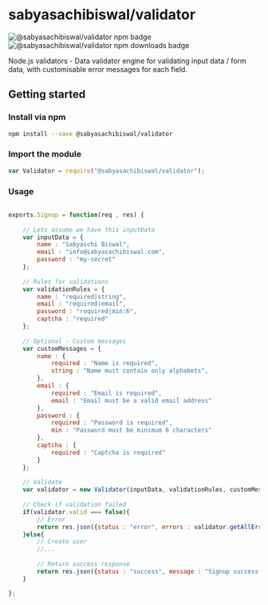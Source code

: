 # sabyasachibiswal/validator

![@sabyasachibiswal/validator npm badge](https://img.shields.io/npm/v/@sabyasachibiswal/validator.svg) ![@sabyasachibiswal/validator npm downloads badge](https://img.shields.io/npm/dm/@sabyasachibiswal/validator.svg) 

Node.js validators - Data validator engine for validating input data / form data, with customisable error messages for each field.

## Getting started


### Install via npm 

```sh
npm install --save @sabyasachibiswal/validator
```

### Import the module

```javascript
var Validator = require("@sabyasachibiswal/validator");
```

### Usage

```javascript

exports.Signup = function(req , res) {    
    
    // Lets assume we have this inputData
    var inputData = {
        name : "Sabyaschi Biswal",
        email : "info@sabyasachibiswal.com",
        password : "my-secret"
    };
    
    // Rules for validations
    var validationRules = {
        name : "required|string",
        email : "required|email",
        password : "required|min:6",
        captcha : "required"
    };
    
    // Optional - Custom messages
    var customMessages = {
        name : {
            required : "Name is required",
            string : "Name must contain only alphabets",
        },
        email : {
            required : "Email is required",
            email : "Email must be a valid email address"
        },
        password : {
            required : "Password is required",
            min : "Password must be minimum 6 characters"
        },
        captcha : {
            required : "Captcha is required"
        }
    };
    
    // Validate
    var validator = new Validator(inputData, validationRules, customMessages).validate();
    
    // Check if validation failed
    if(validator.valid === false){
        // Error
        return res.json({status : "error", errors : validator.getAllErrorsMessages()});
    }else{
        // Create user
        //...
        
        // Return success response
        return res.json({status : "success", message : "Signup successful"});
    }

};



```


